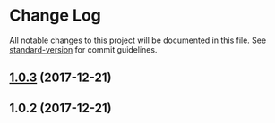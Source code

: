 # Change Log

All notable changes to this project will be documented in this file. See [standard-version](https://github.com/conventional-changelog/standard-version) for commit guidelines.

<a name="1.0.3"></a>
## [1.0.3](https://github.com/juliandavidmr/MicroDSL/compare/v1.0.2...v1.0.3) (2017-12-21)



<a name="1.0.2"></a>
## 1.0.2 (2017-12-21)
